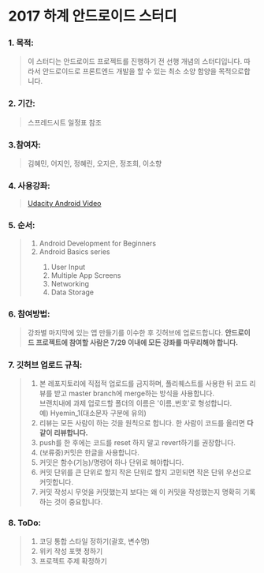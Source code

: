 2017 하계 안드로이드 스터디
=========================
### 1. 목적: <br>
> 이 스터디는 안드로이드 프로젝트를 진행하기 전 선행 개념의 스터디입니다. 따라서 안드로이드로 프론트엔드 개발을 할 수 있는 최소 소양 함양을 목적으로합니다.<br>
### 2. 기간: <br>
> 스프레드시트 일정표 참조<br>
### 3.참여자: <br>
> 김혜민, 어지인, 정혜린, 오지은, 정조희, 이소향<br>
### 4. 사용강좌: <br>
> <a href="https://www.udacity.com/course/android-development-for-beginners--ud837" target="_blank">Udacity Android Video</a>
### 5. 순서: <br>
> <ol><li>Android Development for Beginners</li><li>Android Basics series</li><ol><li>User Input</li><li>Multiple App Screens</li><li>Networking</li><li>Data Storage</li></ol></ol>
### 6. 참여방법: <br>
> 강좌별 마지막에 있는 앱 만들기를 이수한 후 깃허브에 업로드합니다. <b>안드로이드 프로젝트에 참여할 사람은 7/29 이내에 모든 강좌를 마무리해야 합니다.</b>
### 7. 깃허브 업로드 규칙: <br>
> <ol><li>본 레포지토리에 직접적 업로드를 금지하며, 풀리퀘스트를 사용한 뒤 코드 리뷰를 받고 master branch에 merge하는 방식을 사용합니다.</li>브랜치내에 과제 업로드할 폴더의 이름은 '이름_번호'로 형성합니다. 예)&nbsp;Hyemin_1(대소문자 구분에 유의)</li><li>리뷰는 모든 사람이 하는 것을 원칙으로 합니다. 한 사람이 코드를 올리면 <b>다같이 리뷰합니다.</b></li><li>push를 한 후에는 코드를 reset 하지 말고 revert하기를 권장합니다.</li><li>(보류중)커밋은 한글을 사용합니다.</li><li>커밋은 함수(기능)/명령어 하나 단위로 해야합니다.</li><li>커밋 단위를 큰 단위로 할지 작은 단위로 할지 고민되면 작은 단위 우선으로 커밋합니다.</li><li>커밋 작성시 무엇을 커밋했는지 보다는 왜 이 커밋을 작성했는지 명확히 기록하는 것이 중요합니다.</li></ol>
### 8. ToDo: <br>
> <ol><li>코딩 통합 스타일 정하기(괄호, 변수명)</li><li>위키 작성 포맷 정하기</li><li>프로젝트 주제 확정하기</li></ol>
